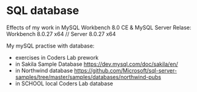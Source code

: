 # SQL database
Effects of my work in MySQL Workbench 8.0 CE & MySQL Server
Relase: Workbench 8.0.27 x64 // Server 8.0.27 x64

My mySQL practise with database:
- exercises in Coders Lab prework
- in Sakila Sample Database https://dev.mysql.com/doc/sakila/en/
- in Northwind database https://github.com/Microsoft/sql-server-samples/tree/master/samples/databases/northwind-pubs
- in SCHOOL local Coders Lab database